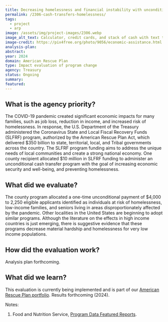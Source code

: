 ```yaml
---
title: Decreasing homelessness and financial instability with unconditional cash transfers
permalink: /2306-cash-transfers-homelessness/
tags: 
  - project
  - arp
image: /assets/img/project-images/2306.webp
image_alt_text: Calculator, credit cards, and stack of cash with text that says economic assistance
image-credit: https://pix4free.org/photo/9056/economic-assistance.html
analysis-plan:
abstract: 
year: 2024  
domain: American Rescue Plan
type: Impact evaluation of program change
agency: Treasury
status: Ongoing
summary: 
featured: 
---
```

## What is the agency priority?
The COVID-19 pandemic created significant economic impacts for many families, such as job loss, reduction in income, and increased risk of homelessness. In response, the U.S. Department of the Treasury administered the Coronavirus State and Local Fiscal Recovery Funds (SLFRF) program, authorized by the American Rescue Plan Act, which delivered $350 billion to state, territorial, local, and Tribal governments across the country. The SLFRF program funding aims to address the unique needs of local communities and create a strong national economy. One county recipient allocated $10 million in SLFRF funding to administer an unconditional cash transfer program with the goal of increasing economic security and well-being, and preventing homelessness.

## What did we evaluate?
The county program allocated a one-time unconditional payment of $4,000 to 2,250 eligible applicants identified as individuals at risk of homelessness, low-income families, and seniors living in areas disproportionately affected by the pandemic. Other localities in the United States are beginning to adopt similar programs. Although the literature on the effects in high income countries is just emerging, there is suggestive evidence that these programs decrease material hardship and homelessness for very low income populations.

## How did the evaluation work?
Analysis plan forthcoming.

## What did we learn?
This evaluation is currently being implemented and is part of our <a href="https://oes.gsa.gov/american-rescue-plan/">American Rescue Plan portfolio</a>. 
Results forthcoming (2024).

Notes:
1. Food and Nutrition Service, <a class="usa-link usa-link--external" href="https://www.fns.usda.gov/pd/overview">Program Data Featured Reports</a>.
